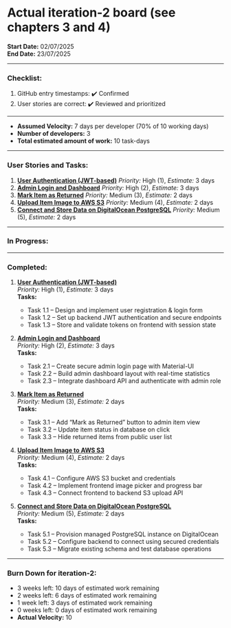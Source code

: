 # Actual iteration-2 board (see chapters 3 and 4)

**Start Date:** 02/07/2025  
**End Date:** 23/07/2025  

---

### Checklist:
1. GitHub entry timestamps: ✔️ Confirmed  
2. User stories are correct: ✔️ Reviewed and prioritized  

---

- **Assumed Velocity:** 7 days per developer (70% of 10 working days)  
- **Number of developers:** 3  
- **Total estimated amount of work:** 10 task-days  

---

### User Stories and Tasks:

1. **[User Authentication (JWT-based)](./user_stories/user_story_user_authentication.md)** *Priority:* High (1), *Estimate:* 3 days  
2. **[Admin Login and Dashboard](./user_stories/user_story_admin_login_dashboard.md)** *Priority:* High (2), *Estimate:* 3 days  
3. **[Mark Item as Returned](./user_stories/user_story_mark_item_returned.md)** *Priority:* Medium (3), *Estimate:* 2 days  
4. **[Upload Item Image to AWS S3](./user_stories/user_story_aws_s3_upload.md)** *Priority:* Medium (4), *Estimate:* 2 days  
5. **[Connect and Store Data on DigitalOcean PostgreSQL](./user_stories/user_story_digitalocean_storage.md)** *Priority:* Medium (5), *Estimate:* 2 days

---

### In Progress:

---

### Completed:

1. **[User Authentication (JWT-based)](./user_stories/user_story_user_authentication.md)**  
   *Priority:* High (1), *Estimate:* 3 days  
   **Tasks:**
   - Task 1.1 – Design and implement user registration & login form
   - Task 1.2 – Set up backend JWT authentication and secure endpoints
   - Task 1.3 – Store and validate tokens on frontend with session state

2. **[Admin Login and Dashboard](./user_stories/user_story_admin_login_dashboard.md)**  
   *Priority:* High (2), *Estimate:* 3 days  
   **Tasks:**
   - Task 2.1 – Create secure admin login page with Material-UI
   - Task 2.2 – Build admin dashboard layout with real-time statistics
   - Task 2.3 – Integrate dashboard API and authenticate with admin role

3. **[Mark Item as Returned](./user_stories/user_story_mark_item_returned.md)**  
   *Priority:* Medium (3), *Estimate:* 2 days  
   **Tasks:**
   - Task 3.1 – Add “Mark as Returned” button to admin item view
   - Task 3.2 – Update item status in database on click
   - Task 3.3 – Hide returned items from public user list

4. **[Upload Item Image to AWS S3](./user_stories/user_story_aws_s3_upload.md)**  
   *Priority:* Medium (4), *Estimate:* 2 days  
   **Tasks:**
   - Task 4.1 – Configure AWS S3 bucket and credentials
   - Task 4.2 – Implement frontend image picker and progress bar
   - Task 4.3 – Connect frontend to backend S3 upload API

5. **[Connect and Store Data on DigitalOcean PostgreSQL](./user_stories/user_story_digitalocean_storage.md)**  
   *Priority:* Medium (5), *Estimate:* 2 days  
   **Tasks:**
   - Task 5.1 – Provision managed PostgreSQL instance on DigitalOcean
   - Task 5.2 – Configure backend to connect using secured credentials
   - Task 5.3 – Migrate existing schema and test database operations

---

### Burn Down for iteration-2:
- 3 weeks left: 10 days of estimated work remaining  
- 2 weeks left: 6 days of estimated work remaining  
- 1 week left: 3 days of estimated work remaining  
- 0 weeks left: 0 days of estimated work remaining  
- **Actual Velocity:** 10

